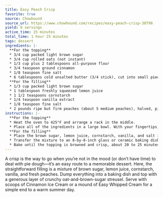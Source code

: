 ```yaml
---
title: Easy Peach Crisp
favorite: true
source: Chowhound
source_url: https://www.chowhound.com/recipes/easy-peach-crisp-30798
yield: 6 servings
active_time: 25 minutes
total_time: 1 hour 25 minutes
tags: dessert
ingredients: |-
  **For the topping**
  * 3/4 cup packed light brown sugar 
  * 3/4 cup rolled oats (not instant) 
  * 1/3 cup plus 2 tablespoons all-purpose flour 
  * 3/4 teaspoon ground cinnamon 
  * 1/8 teaspoon fine salt 
  * 6 tablespoons cold unsalted butter (3/4 stick), cut into small pieces
  **For the filling**
  * 1/3 cup packed light brown sugar 
  * 1 tablespoon freshly squeezed lemon juice 
  * 1 1/2 teaspoons cornstarch 
  * 1/4 teaspoon vanilla extract 
  * 1/8 teaspoon fine salt 
  * 2 pounds ripe but firm peaches (about 5 medium peaches), halved, pitted, and cut into 1/2-inch-thick slices 
instructions: |-
  **For the topping**
  * Heat the oven to 425°F and arrange a rack in the middle. 
  * Place all of the ingredients in a large bowl. With your fingertips, blend the butter pieces into the dry ingredients until large clumps form and the flour and butter are completely incorporated, about 3 minutes. Crumble the clumps into small pieces the size of kidney beans, then refrigerate the streusel while you make the filling for the pie.
  **For the filling**
  * Place the brown sugar, lemon juice, cornstarch, vanilla, and salt in a large bowl and whisk to combine. Add the peaches and stir until evenly coated. 
  * Transfer the mixture to an 8-by-8-inch glass or ceramic baking dish and arrange it in an even layer. Sprinkle the reserved topping evenly over the peaches. 
  * Bake until the topping is browned and crisp, about 20 to 25 minutes. Place the dish on a wire rack to cool for at least 30 minutes before serving. 
---
```

A crisp is the way to go when you’re not in the mood (or don’t have time) to deal with pie dough—it’s an easy route to a memorable dessert. Here, the straightforward filling is a mixture of brown sugar, lemon juice, cornstarch, vanilla, and fresh peaches. Dump everything into a baking dish and top with a generous layer of crunchy oat-and-brown-sugar streusel. Serve with scoops of Cinnamon Ice Cream or a mound of Easy Whipped Cream for a simple end to a warm summer day.